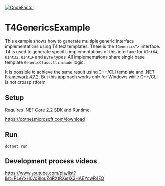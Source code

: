 [![CodeFactor](https://www.codefactor.io/repository/github/konard/t4genericsexample/badge)](https://www.codefactor.io/repository/github/konard/t4genericsexample)

# T4GenericsExample
This example shows how to generate multiple generic interface implementations using T4 text templates.
There is the `IGeneric<T>` interface.
T4 is used to generate specific implementations of this interface for `UInt64`, `UInt32`, `UInt16` and `Byte` types.
All implementations share single base template `GenericClass.ttinclude` logic.

It is possible to achieve the same result using [C++/CLI template and .NET Framework 4.7.2](https://github.com/Konard/CppGenericsExample). But this approach works only for Windows while C++/CLI is not crossplatform.

## Setup
Requires .NET Core 2.2 SDK and Runtime.

https://dotnet.microsoft.com/download

## Run
```
dotnet run
```

## Development process videos
https://www.youtube.com/playlist?list=PLeYxH0Vd8louZqRXtRXm1X3HAEYcwR4ZQ
